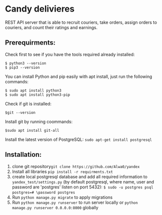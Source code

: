 # Candy delivieres
REST API server that is able to recruit couriers, take orders, assign orders to couriers, and count their ratings and earnings.
## Prerequirments:
Check first to see if you have the tools required already installed:

    $ python3 --version
    $ pip3 --version
You can install Python and pip easily with apt install, just run the following commands:

    $ sudo apt install python3
    $ sudo apt install python3-pip

Check if git is installed:

    $git --version
Install git by running coommands:

    $sudo apt install git-all
    
Install the latest version of PostgreSQL:
`sudo apt-get install postgresql`

## Installation:
1. clone git repository`git clone https://github.com/Alwa0/yandex`
2. Install all libraries `pip install -r requirments.txt`
3. create local postgresql database and add all required information to `yandex_test/settings.py` (by default postgresql, where name, user and password are 'postgres' listen on port 5432):
`$ sudo -u postgres psql`
`postgres=# \password postgres`  
5. Run `python manage.py migrate` to apply migrations
6. Run `python manage.py runserver` to run server locally or `python manage.py runserver 0.0.0.0:8000` globally
